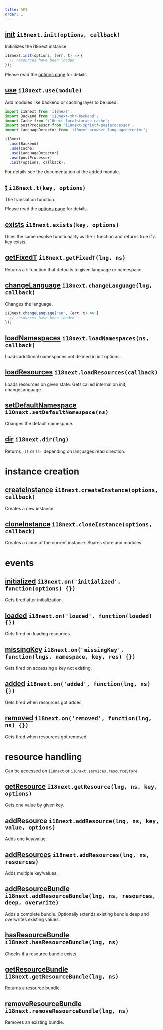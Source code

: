 ```yaml
---
title: API
order: 1
---
```


<a name="init"></a>
## [init](#init) `i18next.init(options, callback)`

Initializes the i18next instance.

```js
i18next.init(options, (err, t) => {
  // resources have been loaded
});
```

Please read the [options page](../options/) for details.

<a name="use"></a>
## [use](#use) `i18next.use(module)`

Add modules like backend or caching layer to be used.

```js
import i18next from 'i18next';
import Backend from 'i18next-xhr-backend';
import Cache from 'i18next-localstorage-cache';
import postProcessor from 'i18next-sprintf-postprocessor';
import LanguageDetector from 'i18next-browser-languagedetector';

i18next
  .use(Backend)
  .use(Cache)
  .use(LanguageDetector)
  .use(postProcessor)
  .init(options, callback);
```

For details see the documentation of the added module.

<a name="t"></a>
## [t](#t) `i18next.t(key, options)`

The translation function.

Please read the [options page](../options/) for details.

<a name="exists"></a>
## [exists](#exists) `i18next.exists(key, options)`

Uses the same resolve functionality as the `t` function and returns true if a key exists.

<a name="get-fixed-t"></a>
## [getFixedT](#get-fixed-t) `i18next.getFixedT(lng, ns)`

Returns a `t` function that defaults to given language or namespace.

<a name="change-language"></a>
## [changeLanguage](#change-language) `i18next.changeLanguage(lng, callback)`

Changes the language.

```js
i18next.changeLanguage('en', (err, t) => {
  // resources have been loaded
});
```

<a name="load-namespaces"></a>
## [loadNamespaces](#load-namespaces) `i18next.loadNamespaces(ns, callback)`

Loads additional namespaces not defined in init options.

<a name="load-resources"></a>
## [loadResources](#load-resources) `i18next.loadResources(callback)`

Loads resources on given state. Gets called internal on init, changeLanguage.

<a name="set-default-namespace"></a>
## [setDefaultNamespace](#set-default-namespace) `i18next.setDefaultNamespace(ns)`

Changes the default namespace.

<a name="dir"></a>
## [dir](#dir) `i18next.dir(lng)`

Returns `rtl` or `ltr` depending on languages read direction.



# instance creation

<a name="create-instance"></a>
## [createInstance](#create-instance) `i18next.createInstance(options, callback)`

Creates a new instance.

<a name="clone-instance"></a>
## [cloneInstance](#clone-instance) `i18next.cloneInstance(options, callback)`

Creates a clone of the current instance. Shares store and modules.




# events

<a name="on-initialized"></a>
## [initialized](#on-initialized) `i18next.on('initialized', function(options) {})`

Gets fired after initialization.

<a name="on-loaded"></a>
## [loaded](#on-loaded) `i18next.on('loaded', function(loaded) {})`

Gets fired on loading resources.

<a name="on-missing-key"></a>
## [missingKey](#on-missing-key) `i18next.on('missingKey', function(lngs, namespace, key, res) {})`

Gets fired on accessing a key not existing.

<a name="on-added"></a>
## [added](#on-added) `i18next.on('added', function(lng, ns) {})`

Gets fired when resources got added.

<a name="on-removed"></a>
## [removed](#on-removed) `i18next.on('removed', function(lng, ns) {})`

Gets fired when resources got removed.




# resource handling

Can be accessed on `i18next` or `i18next.services.resourceStore`

<a name="get-resource"></a>
## [getResource](#get-resource) `i18next.getResource(lng, ns, key, options)`

Gets one value by given key.

<a name="add-resource"></a>
## [addResource](#add-resource) `i18next.addResource(lng, ns, key, value, options)`

Adds one key/value.

<a name="add-resources"></a>
## [addResources](#add-resources) `i18next.addResources(lng, ns, resources)`

Adds multiple key/values.

<a name="add-resource-bundle"></a>
## [addResourceBundle](#add-resource-bundle) `i18next.addResourceBundle(lng, ns, resources, deep, overwrite)`

Adds a complete bundle. Optionally extends existing bundle deep and overwrites existing values.

<a name="has-resource-bundle"></a>
## [hasResourceBundle](#has-resource-bundle) `i18next.hasResourceBundle(lng, ns)`

Checks if a resource bundle exists.

<a name="get-resource-bundle"></a>
## [getResourceBundle](#get-resource-bundle) `i18next.getResourceBundle(lng, ns)`

Returns a resource bundle.

<a name="remove-resource-bundle"></a>
## [removeResourceBundle](#remove-resource-bundle) `i18next.removeResourceBundle(lng, ns)`

Removes an existing bundle.

